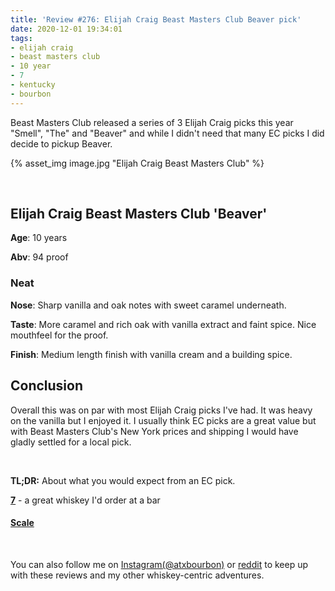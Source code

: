 ```yaml
---
title: 'Review #276: Elijah Craig Beast Masters Club Beaver pick'
date: 2020-12-01 19:34:01
tags:
- elijah craig
- beast masters club
- 10 year
- 7
- kentucky
- bourbon
---
```


Beast Masters Club released a series of 3 Elijah Craig picks this year "Smell", "The" and "Beaver" and while I didn't need that many EC picks I did decide to pickup Beaver.

{% asset_img image.jpg "Elijah Craig Beast Masters Club" %}

&nbsp;

## Elijah Craig Beast Masters Club 'Beaver'

**Age**: 10 years

**Abv**: 94 proof

### Neat
**Nose**: Sharp vanilla and oak notes with sweet caramel underneath.

**Taste**: More caramel and rich oak with vanilla extract and faint spice. Nice mouthfeel for the proof.

**Finish**: Medium length finish with vanilla cream and a building spice.


## Conclusion
 Overall this was on par with most Elijah Craig picks I've had. It was heavy on the vanilla but I enjoyed it. I usually think EC picks are a great value but with Beast Masters Club's New York prices and shipping I would have gladly settled for a local pick.

&nbsp;

**TL;DR:** About what you would expect from an EC pick.


[**7**](https://atxbourbon.com/tags/7/) - a great whiskey I'd order at a bar


#### [Scale](http://atxbourbon.com/Scale/)

&nbsp;

You can also follow me on [Instagram(@atxbourbon)](https://www.instagram.com/atxbourbon/) or [reddit](https://www.reddit.com/r/atxbourbon/) to keep up with these reviews and my other whiskey-centric adventures.